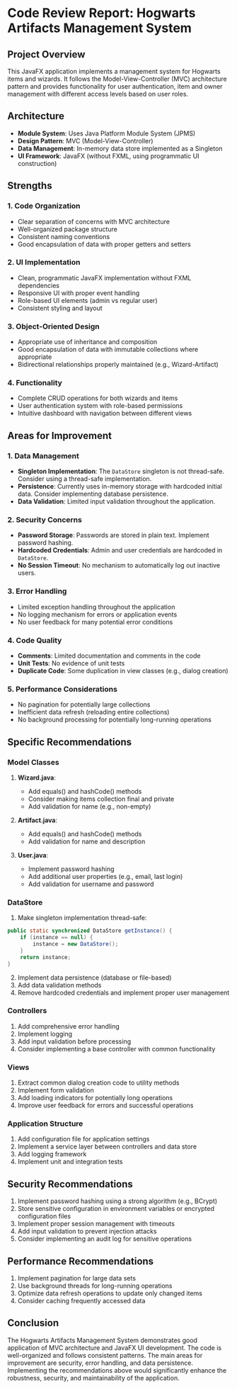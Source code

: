 # Code Review Report: Hogwarts Artifacts Management System

## Project Overview
This JavaFX application implements a management system for Hogwarts items and wizards. It follows the Model-View-Controller (MVC) architecture pattern and provides functionality for user authentication, item and owner management with different access levels based on user roles.

## Architecture
- **Module System**: Uses Java Platform Module System (JPMS)
- **Design Pattern**: MVC (Model-View-Controller)
- **Data Management**: In-memory data store implemented as a Singleton
- **UI Framework**: JavaFX (without FXML, using programmatic UI construction)

## Strengths

### 1. Code Organization
- Clear separation of concerns with MVC architecture
- Well-organized package structure
- Consistent naming conventions
- Good encapsulation of data with proper getters and setters

### 2. UI Implementation
- Clean, programmatic JavaFX implementation without FXML dependencies
- Responsive UI with proper event handling
- Role-based UI elements (admin vs regular user)
- Consistent styling and layout

### 3. Object-Oriented Design
- Appropriate use of inheritance and composition
- Good encapsulation of data with immutable collections where appropriate
- Bidirectional relationships properly maintained (e.g., Wizard-Artifact)

### 4. Functionality
- Complete CRUD operations for both wizards and items
- User authentication system with role-based permissions
- Intuitive dashboard with navigation between different views

## Areas for Improvement

### 1. Data Management
- **Singleton Implementation**: The `DataStore` singleton is not thread-safe. Consider using a thread-safe implementation.
- **Persistence**: Currently uses in-memory storage with hardcoded initial data. Consider implementing database persistence.
- **Data Validation**: Limited input validation throughout the application.

### 2. Security Concerns
- **Password Storage**: Passwords are stored in plain text. Implement password hashing.
- **Hardcoded Credentials**: Admin and user credentials are hardcoded in `DataStore`.
- **No Session Timeout**: No mechanism to automatically log out inactive users.

### 3. Error Handling
- Limited exception handling throughout the application
- No logging mechanism for errors or application events
- No user feedback for many potential error conditions

### 4. Code Quality
- **Comments**: Limited documentation and comments in the code
- **Unit Tests**: No evidence of unit tests
- **Duplicate Code**: Some duplication in view classes (e.g., dialog creation)

### 5. Performance Considerations
- No pagination for potentially large collections
- Inefficient data refresh (reloading entire collections)
- No background processing for potentially long-running operations

## Specific Recommendations

### Model Classes
1. **Wizard.java**:
   - Add equals() and hashCode() methods
   - Consider making items collection final and private
   - Add validation for name (e.g., non-empty)

2. **Artifact.java**:
   - Add equals() and hashCode() methods
   - Add validation for name and description

3. **User.java**:
   - Implement password hashing
   - Add additional user properties (e.g., email, last login)
   - Add validation for username and password

### DataStore
1. Make singleton implementation thread-safe:
```java
public static synchronized DataStore getInstance() {
    if (instance == null) {
        instance = new DataStore();
    }
    return instance;
}
```
2. Implement data persistence (database or file-based)
3. Add data validation methods
4. Remove hardcoded credentials and implement proper user management

### Controllers
1. Add comprehensive error handling
2. Implement logging
3. Add input validation before processing
4. Consider implementing a base controller with common functionality

### Views
1. Extract common dialog creation code to utility methods
2. Implement form validation
3. Add loading indicators for potentially long operations
4. Improve user feedback for errors and successful operations

### Application Structure
1. Add configuration file for application settings
2. Implement a service layer between controllers and data store
3. Add logging framework
4. Implement unit and integration tests

## Security Recommendations
1. Implement password hashing using a strong algorithm (e.g., BCrypt)
2. Store sensitive configuration in environment variables or encrypted configuration files
3. Implement proper session management with timeouts
4. Add input validation to prevent injection attacks
5. Consider implementing an audit log for sensitive operations

## Performance Recommendations
1. Implement pagination for large data sets
2. Use background threads for long-running operations
3. Optimize data refresh operations to update only changed items
4. Consider caching frequently accessed data

## Conclusion
The Hogwarts Artifacts Management System demonstrates good application of MVC architecture and JavaFX UI development. The code is well-organized and follows consistent patterns. The main areas for improvement are security, error handling, and data persistence. Implementing the recommendations above would significantly enhance the robustness, security, and maintainability of the application.